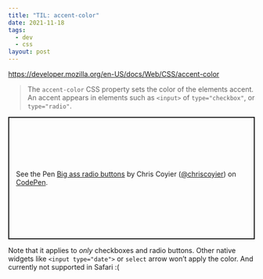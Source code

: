 ```yaml
---
title: "TIL: accent-color"
date: 2021-11-18
tags:
  - dev
  - css
layout: post
---
```


https://developer.mozilla.org/en-US/docs/Web/CSS/accent-color

> The `accent-color` CSS property sets the color of the elements accent. An accent appears in elements such as `<input>` of `type="checkbox"`, or `type="radio"`.

<p class="codepen" data-height="250" data-default-tab="result" data-slug-hash="PoKyNeQ" data-preview="true" data-user="chriscoyier" style="height: 250px; box-sizing: border-box; display: flex; align-items: center; justify-content: center; border: 2px solid; margin: 1em 0; padding: 1em;">
  <span>See the Pen <a href="https://codepen.io/chriscoyier/pen/PoKyNeQ">
  Big ass radio buttons</a> by Chris Coyier  (<a href="https://codepen.io/chriscoyier">@chriscoyier</a>)
  on <a href="https://codepen.io">CodePen</a>.</span>
</p>
<script async src="https://cpwebassets.codepen.io/assets/embed/ei.js"></script>

Note that it applies to _only_ checkboxes and radio buttons. Other native widgets like `<input type="date">` or `select` arrow won’t apply the color. And currently not supported in Safari :(
